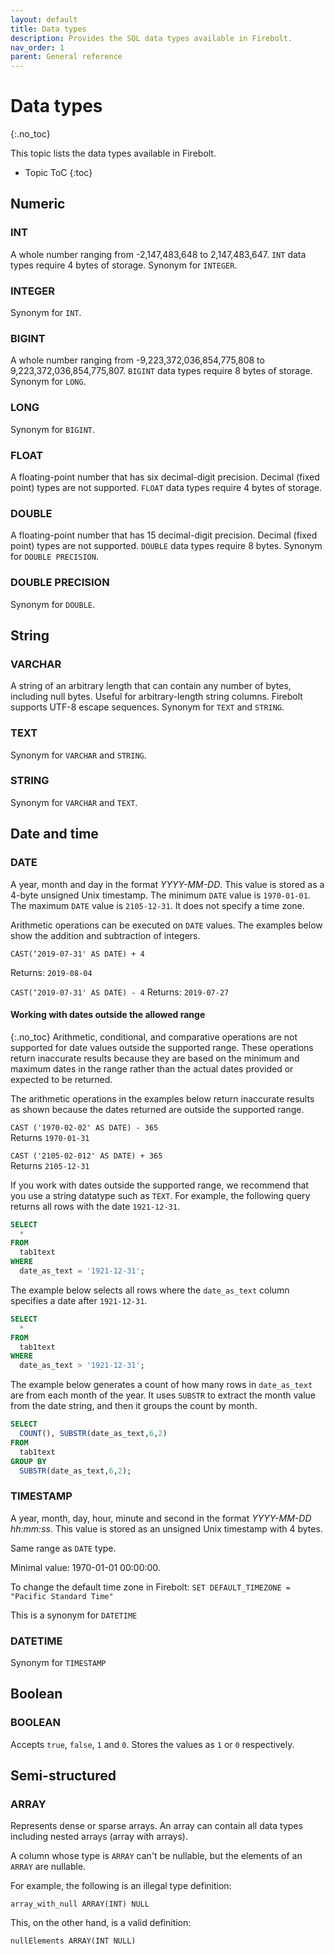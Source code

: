 ```yaml
---
layout: default
title: Data types
description: Provides the SQL data types available in Firebolt.
nav_order: 1
parent: General reference
---
```


# Data types
{:.no_toc}

This topic lists the data types available in Firebolt.

* Topic ToC
{:toc}


## Numeric

### INT
A whole number ranging from -2,147,483,648 to 2,147,483,647. `INT` data types require 4 bytes of storage.
Synonym for `INTEGER`.

### INTEGER
Synonym for `INT`.

### BIGINT
A whole number ranging from -9,223,372,036,854,775,808 to 9,223,372,036,854,775,807. `BIGINT` data types require 8 bytes of storage.
Synonym for `LONG`.

### LONG
Synonym for `BIGINT`.

### FLOAT
A floating-point number that has six decimal-digit precision. Decimal (fixed point) types are not supported. `FLOAT` data types require 4 bytes of storage.

### DOUBLE
A floating-point number that has 15 decimal-digit precision. Decimal (fixed point) types are not supported. `DOUBLE` data types require 8 bytes. Synonym for `DOUBLE PRECISION`.

### DOUBLE PRECISION
Synonym for `DOUBLE`.

## String

### VARCHAR
A string of an arbitrary length that can contain any number of bytes, including null bytes. Useful for arbitrary-length string columns. Firebolt supports UTF-8 escape sequences. Synonym for `TEXT` and `STRING`.

### TEXT
Synonym for `VARCHAR` and `STRING`.

### STRING
Synonym for `VARCHAR` and `TEXT`.

## Date and time

### DATE
A year, month and day in the format *YYYY-MM-DD*. This value is stored as a 4-byte unsigned Unix timestamp. The minimum `DATE` value is `1970-01-01`. The maximum `DATE` value is `2105-12-31`. It does not specify a time zone.

Arithmetic operations can be executed on `DATE` values. The examples below show the addition and subtraction of integers.

`CAST(‘2019-07-31' AS DATE) + 4`

Returns: `2019-08-04`

`CAST(‘2019-07-31' AS DATE) - 4`
Returns: `2019-07-27`

#### Working with dates outside the allowed range
{:.no_toc}
Arithmetic, conditional, and comparative operations are not supported for date values outside the supported range. These operations return inaccurate results because they are based on the minimum and maximum dates in the range rather than the actual dates provided or expected to be returned.  

The arithmetic operations in the examples below return inaccurate results as shown because the dates returned are outside the supported range.  

`CAST ('1970-02-02' AS DATE) - 365`  
Returns `1970-01-31`  

`CAST ('2105-02-012' AS DATE) + 365`  
Returns `2105-12-31`  

If you work with dates outside the supported range, we recommend that you use a string datatype such as `TEXT`. For example, the following query returns all rows with the date `1921-12-31`.

```sql
SELECT
  *
FROM
  tab1text
WHERE
  date_as_text = '1921-12-31';
```

The example below selects all rows where the `date_as_text` column specifies a date after `1921-12-31`.

```sql
SELECT
  *
FROM
  tab1text
WHERE
  date_as_text > '1921-12-31';
```

The example below generates a count of how many rows in `date_as_text` are from each month of the year. It uses `SUBSTR` to extract the month value from the date string, and then it groups the count by month.

```sql
SELECT
  COUNT(), SUBSTR(date_as_text,6,2)
FROM
  tab1text
GROUP BY
  SUBSTR(date_as_text,6,2);
```
### TIMESTAMP

A year, month, day, hour, minute and second in the format *YYYY-MM-DD hh:mm:ss*. This value is stored as an unsigned Unix timestamp with 4 bytes.

Same range as `DATE` type.

Minimal value: 1970-01-01 00:00:00.

To change the default time zone in Firebolt:
`SET DEFAULT_TIMEZONE = "Pacific Standard Time"`

This is a synonym for `DATETIME`

### DATETIME

Synonym for `TIMESTAMP`

## Boolean

### BOOLEAN
Accepts `true`, `false`, `1` and `0`. Stores the values as `1` or `0` respectively.

## Semi-structured

### ARRAY
Represents dense or sparse arrays. An array can contain all data types including nested arrays (array with arrays).

A column whose type is `ARRAY` can't be nullable, but the elements of an `ARRAY` are nullable.

For example, the following is an illegal type definition:

`array_with_null ARRAY(INT) NULL`

This, on the other hand, is a valid definition:

`nullElements ARRAY(INT NULL)`
